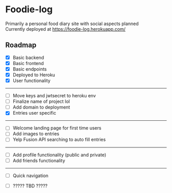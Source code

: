 # Foodie-log

Primarily a personal food diary site with social aspects planned  
Currently deployed at https://foodie-log.herokuapp.com/

Roadmap
--------------------------------------------
- [x] Basic backend
- [x] Basic frontend
- [x] Basic endpoints
- [x] Deployed to Heroku
- [x] User functionality
--------------------------------------------
- [ ] Move keys and jwtsecret to heroku env
- [ ] Finalize name of project lol
- [ ] Add domain to deployment
- [x] Entries user specific
--------------------------------------------
- [ ] Welcome landing page for first time users
- [ ] Add images to entries
- [ ] Yelp Fusion API searching to auto fill entries
--------------------------------------------
- [ ] Add profile functionality (public and private)
- [ ] Add friends functionality
--------------------------------------------
- [ ] Quick navigation
- [ ] ????? TBD ?????

